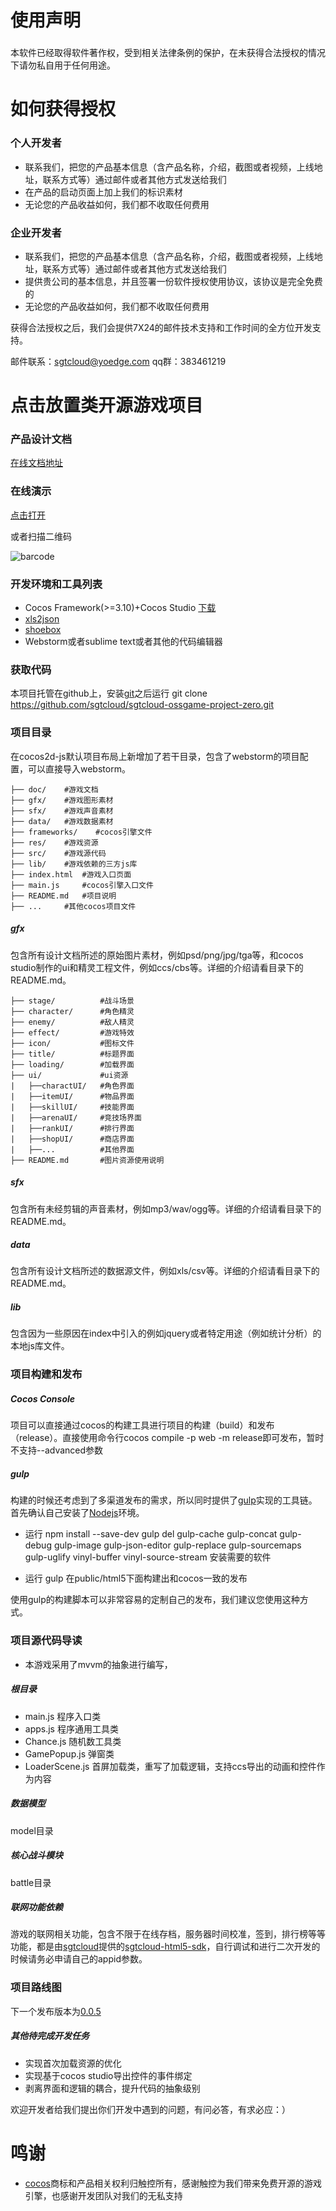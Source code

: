 # 使用声明

###
本软件已经取得软件著作权，受到相关法律条例的保护，在未获得合法授权的情况下请勿私自用于任何用途。

# 如何获得授权

### 个人开发者

* 联系我们，把您的产品基本信息（含产品名称，介绍，截图或者视频，上线地址，联系方式等）通过邮件或者其他方式发送给我们
* 在产品的启动页面上加上我们的标识素材
* 无论您的产品收益如何，我们都不收取任何费用

### 企业开发者

* 联系我们，把您的产品基本信息（含产品名称，介绍，截图或者视频，上线地址，联系方式等）通过邮件或者其他方式发送给我们
* 提供贵公司的基本信息，并且签署一份软件授权使用协议，该协议是完全免费的
* 无论您的产品收益如何，我们都不收取任何费用

获得合法授权之后，我们会提供7X24的邮件技术支持和工作时间的全方位开发支持。

邮件联系：sgtcloud@yoedge.com
qq群：383461219

# 点击放置类开源游戏项目

### 产品设计文档

[在线文档地址](https://www.gitbook.com/book/sgtcloud/project-nova-0-doc/details)

### 在线演示

[点击打开](http://h5dev.yoedge.com/ossgame/publish/html5/index.html)

或者扫描二维码

![barcode](http://h5.yoedge.com/barcode.png)

### 开发环境和工具列表

* Cocos Framework(>=3.10)+Cocos Studio [下载](http://www.cocos.com/download/#)
* [xls2json](https://github.com/sgtcloud/xlsx2json)
* [shoebox](http://renderhjs.net/shoebox/)
* Webstorm或者sublime text或者其他的代码编辑器

### 获取代码

本项目托管在github上，安装[git](https://git-scm.com/)之后运行
    git clone https://github.com/sgtcloud/sgtcloud-ossgame-project-zero.git


### 项目目录

在cocos2d-js默认项目布局上新增加了若干目录，包含了webstorm的项目配置，可以直接导入webstorm。

```
├── doc/    #游戏文档
├── gfx/    #游戏图形素材
├── sfx/    #游戏声音素材
├── data/   #游戏数据素材
├── frameworks/    #cocos引擎文件
├── res/    #游戏资源
├── src/    #游戏源代码
├── lib/    #游戏依赖的三方js库
├── index.html  #游戏入口页面
├── main.js     #cocos引擎入口文件
├── README.md   #项目说明
├── ...     #其他cocos项目文件
```

##### gfx

包含所有设计文档所述的原始图片素材，例如psd/png/jpg/tga等，和cocos studio制作的ui和精灵工程文件，例如ccs/cbs等。详细的介绍请看目录下的README.md。

```
├── stage/          #战斗场景
├── character/      #角色精灵
├── enemy/          #敌人精灵
├── effect/         #游戏特效
├── icon/           #图标文件
├── title/          #标题界面
├── loading/        #加载界面
├── ui/             #ui资源
|   ├──charactUI/   #角色界面
|   ├──itemUI/      #物品界面
|   ├──skillUI/     #技能界面
|   ├──arenaUI/     #竞技场界面
|   ├──rankUI/      #排行界面
|   ├──shopUI/      #商店界面
|   ├──...          #其他界面
├── README.md       #图片资源使用说明
```

##### sfx

包含所有未经剪辑的声音素材，例如mp3/wav/ogg等。详细的介绍请看目录下的README.md。

##### data

包含所有设计文档所述的数据源文件，例如xls/csv等。详细的介绍请看目录下的README.md。

##### lib

包含因为一些原因在index中引入的例如jquery或者特定用途（例如统计分析）的本地js库文件。

### 项目构建和发布

##### Cocos Console

项目可以直接通过cocos的构建工具进行项目的构建（build）和发布（release）。直接使用命令行cocos compile -p web -m release即可发布，暂时不支持--advanced参数

##### gulp

构建的时候还考虑到了多渠道发布的需求，所以同时提供了[gulp](http://gulpjs.com/)实现的工具链。
首先确认自己安装了[Nodejs](http://nodejs.org/)环境。

* 运行
    npm install --save-dev gulp del gulp-cache gulp-concat gulp-debug gulp-image gulp-json-editor gulp-replace gulp-sourcemaps gulp-uglify vinyl-buffer vinyl-source-stream
    安装需要的软件

* 运行
    gulp
    在public/html5下面构建出和cocos一致的发布

使用gulp的构建脚本可以非常容易的定制自己的发布，我们建议您使用这种方式。


### 项目源代码导读

* 本游戏采用了mvvm的抽象进行编写，

##### 根目录

* main.js 程序入口类
* apps.js 程序通用工具类
* Chance.js 随机数工具类
* GamePopup.js 弹窗类
* LoaderScene.js 首屏加载类，重写了加载逻辑，支持ccs导出的动画和控件作为内容

##### 数据模型

model目录

##### 核心战斗模块

battle目录



##### 联网功能依赖

游戏的联网相关功能，包含不限于在线存档，服务器时间校准，签到，排行榜等等功能，都是由[sgtcloud](http://www.sgtcloud.cn/)提供的[sgtcloud-html5-sdk](https://github.com/sgtcloud/sgtcloud-html5-sdk)，自行调试和进行二次开发的时候请务必申请自己的appid参数。

### 项目路线图

下一个发布版本为[0.0.5](https://github.com/sgtcloud/sgtcloud-ossgame-project-zero/milestones/0.0.5)

##### 其他待完成开发任务

* 实现首次加载资源的优化
* 实现基于cocos studio导出控件的事件绑定
* 剥离界面和逻辑的耦合，提升代码的抽象级别

欢迎开发者给我们提出你们开发中遇到的问题，有问必答，有求必应：）

# 鸣谢

* [cocos](http://cocos.com/)商标和产品相关权利归触控所有，感谢触控为我们带来免费开源的游戏引擎，也感谢开发团队对我们的无私支持